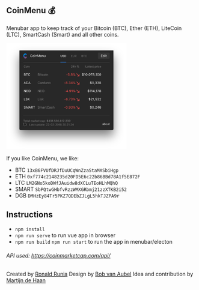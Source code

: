 ## CoinMenu :moneybag:

Menubar app to keep track of your Bitcoin (BTC), Ether (ETH), LiteCoin (LTC), SmartCash (Smart) and all other coins.

<img src="https://raw.githubusercontent.com/RonaldR/CoinMenu/master/screenshot.png" width="320">

If you like CoinMenu, we like:

- BTC `13xB6FVUfDRJfDuUCqWnZzaStaMXSbiHgp`
- ETH `0xf774c2148235d20FD5E6c22b86BBd78A1f5E872F`
- LTC `LM2GNo5koDWfJAuidw8dXCLuTEoHLhMQhQ`
- SMART `SbPQtwGHbfvRzzWMXGRbmj21zzXTKB2i52`
- DGB `DMHzEy84Tr5PKZ7QDEbZJLgL5hkTJZPA9r`

## Instructions

- `npm install`
- `npm run serve` to run vue app in browser
- `npm run build` `npm run start` to run the app in menubar/electon

###### API used: https://coinmarketcap.com/api/  

Created by [Ronald Runia](https://github.com/RonaldR)
Design by [Bob van Aubel](https://github.com/bobvaubel)
Idea and contribution by [Martijn de Haan](https://github.com/martijndeh)
